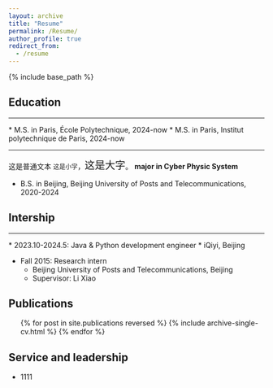 ```yaml
---
layout: archive
title: "Resume"
permalink: /Resume/
author_profile: true
redirect_from:
  - /resume
---
```

{% include base_path %}

Education
------ 
<hr />
* M.S. in Paris, École Polytechnique, 2024-now
* M.S. in Paris, Institut polytechnique de Paris, 2024-now<br><hr />

这是普通文本 <span style="font-size:12px;">这是小字</span>，<span style="font-size:20px;">这是大字</span>。
  __major in Cyber Physic System__
* B.S. in Beijing, Beijing University of Posts and Telecommunications, 2020-2024

Intership
------
<hr />
* 2023.10-2024.5: Java & Python development engineer
  * iQiyi, Beijing

* Fall 2015: Research intern
  * Beijing University of Posts and Telecommunications, Beijing
  * Supervisor: Li Xiao

  

Publications
------
  <ul>{% for post in site.publications reversed %}
    {% include archive-single-cv.html %}
  {% endfor %}</ul>
  

  
Service and leadership
------
* 1111
